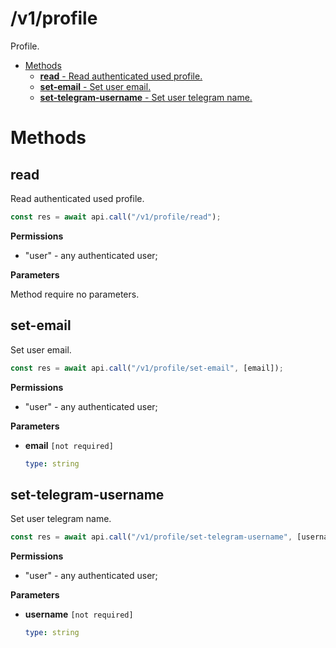 # /v1/profile

Profile.

-   [Methods](#methods)
    -   [**read** - Read authenticated used profile.](#read)
    -   [**set-email** - Set user email.](#set-email)
    -   [**set-telegram-username** - Set user telegram name.](#set-telegram-username)

<a id="methods"></a>

# Methods

<a id="read"></a>

## read

Read authenticated used profile.

```js
const res = await api.call("/v1/profile/read");
```

**Permissions**

-   "user" - any authenticated user;

**Parameters**

Method require no parameters.

<a id="set-email"></a>

## set-email

Set user email.

```js
const res = await api.call("/v1/profile/set-email", [email]);
```

**Permissions**

-   "user" - any authenticated user;

**Parameters**

-   **email** `[not required]`

    ```yaml
    type: string
    ```

<a id="set-telegram-username"></a>

## set-telegram-username

Set user telegram name.

```js
const res = await api.call("/v1/profile/set-telegram-username", [username]);
```

**Permissions**

-   "user" - any authenticated user;

**Parameters**

-   **username** `[not required]`

    ```yaml
    type: string
    ```
